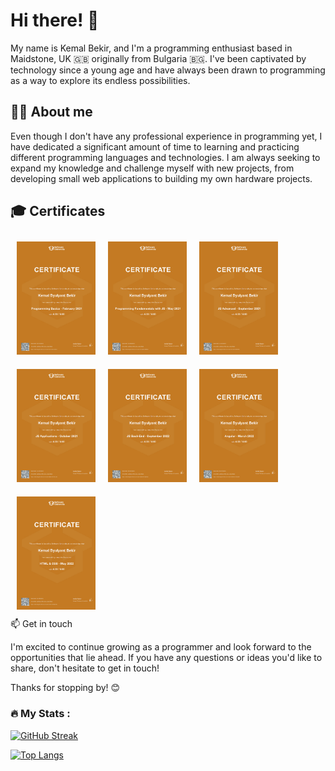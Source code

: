 # Hi there! 👋
My name is Kemal Bekir, and I'm a programming enthusiast based in Maidstone, UK 🇬🇧 originally from Bulgaria 🇧🇬. I've been captivated by technology since a young age and have always been drawn to programming as a way to explore its endless possibilities.

## 👨‍💻 About me

Even though I don't have any professional experience in programming yet, I have dedicated a significant amount of time to learning and practicing different programming languages and technologies. I am always seeking to expand my knowledge and challenge myself with new projects, from developing small web applications to building my own hardware projects.

## 🎓 Certificates

<div style="display:flex;flex-wrap:wrap;">
  <div style="flex-basis:25%;padding:10px;">
    <a href="https://softuni.bg/certificates/certificates/converttoimage/101726?code=a2ca56ed">
      <img src="https://github.com/KemalBekir/KemalBekir/blob/main/Certificates/JSBasics.jpg" alt="JS Basic Certificate" style="max-width:100%;">
    </a>
  </div>
  <div style="flex-basis:25%;padding:10px;">
    <a href="https://softuni.bg/certificates/certificates/converttoimage/111120?code=1c090b3e">
      <img src="https://github.com/KemalBekir/KemalBekir/blob/main/Certificates/JSFundamentals.jpg" alt="JS Fundamentals Certificate" style="max-width:100%;">
    </a>
  </div>
  <div style="flex-basis:25%;padding:10px;">
    <a href="https://softuni.bg/certificates/certificates/converttoimage/121123?code=4b6055dc">
      <img src="https://github.com/KemalBekir/KemalBekir/blob/main/Certificates/JSAdvanced.jpg" alt="JS Advanced Certificate" style="max-width:100%;">
    </a>
  </div>
  <div style="flex-basis:25%;padding:10px;">
    <a href="https://softuni.bg/certificates/certificates/converttoimage/120845?code=9373acd8">
      <img src="https://github.com/KemalBekir/KemalBekir/blob/main/Certificates/JSApplications.jpg" alt="JS Applications Certificate" style="max-width:100%;">
    </a>
  </div>
  <div style="flex-basis:25%;padding:10px;">
    <a href="https://softuni.bg/certificates/certificates/converttoimage/153369?code=95a19b2c">
      <img src="https://github.com/KemalBekir/KemalBekir/blob/main/Certificates/JSBackEnd.jpg" alt="JS Back-End Certificate" style="max-width:100%;">
    </a>
  </div>
  <div style="flex-basis:25%;padding:10px;">
    <a href="https://softuni.bg/certificates/certificates/converttoimage/133054?code=49dad417">
      <img src="https://github.com/KemalBekir/KemalBekir/blob/main/Certificates/Angular.jpg" alt="Angular Certificate" style="max-width:100%;">
    </a>
  </div>
  <div style="flex-basis:25%;padding:10px;">
    <a href="https://softuni.bg/certificates/certificates/converttoimage/142231?code=18a2c3bb">
      <img src="https://github.com/KemalBekir/KemalBekir/blob/main/Certificates/HTMLCSS.jpg" alt="HTML and CSS Certificate" style="max-width:100%;">
    </a>
  </div>
  <div style="flex-basis:


## 📫 Get in touch

I'm excited to continue growing as a programmer and look forward to the opportunities that lie ahead. If you have any questions or ideas you'd like to share, don't hesitate to get in touch!

Thanks for stopping by! 😊




<!--
**KemalBekir/KemalBekir** is a ✨ _special_ ✨ repository because its `README.md` (this file) appears on your GitHub profile.

Here are some ideas to get you started:

- 🔭 I’m currently working on ...
- 🌱 I’m currently learning ...
- 👯 I’m looking to collaborate on ...
- 🤔 I’m looking for help with ...
- 💬 Ask me about ...
- 📫 How to reach me: ...
- 😄 Pronouns: ...
- ⚡ Fun fact: ...
-->


### :fire: My Stats : 
[![GitHub Streak](http://github-readme-streak-stats.herokuapp.com?user=KemalBekir&theme=dark&background=000000)](https://git.io/streak-stats)

[![Top Langs](https://github-readme-stats.vercel.app/api/top-langs/?username=KemalBekir&layout=compact&theme=vision-friendly-dark)](https://github.com/anuraghazra/github-readme-stats)
